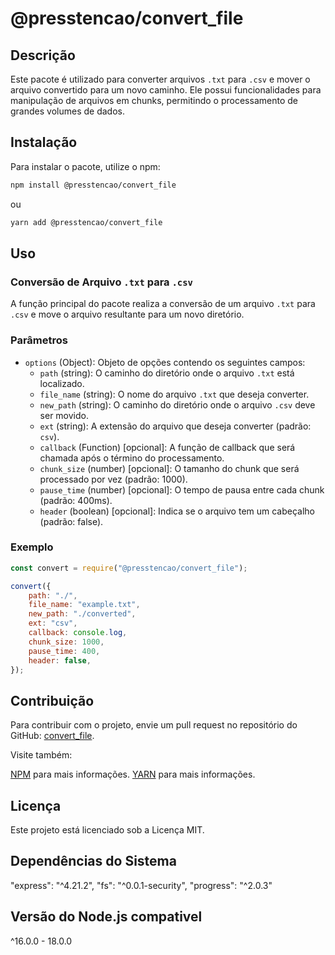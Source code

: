# @presstencao/convert_file

## Descrição

Este pacote é utilizado para converter arquivos `.txt` para `.csv` e mover o arquivo convertido para um novo caminho. Ele possui funcionalidades para manipulação de arquivos em chunks, permitindo o processamento de grandes volumes de dados.

## Instalação

Para instalar o pacote, utilize o npm:

```bash
npm install @presstencao/convert_file
```

ou

```bash
yarn add @presstencao/convert_file
```

## Uso

### Conversão de Arquivo `.txt` para `.csv`

A função principal do pacote realiza a conversão de um arquivo `.txt` para `.csv` e move o arquivo resultante para um novo diretório.

### Parâmetros

-   `options` (Object): Objeto de opções contendo os seguintes campos:
    -   `path` (string): O caminho do diretório onde o arquivo `.txt` está localizado.
    -   `file_name` (string): O nome do arquivo `.txt` que deseja converter.
    -   `new_path` (string): O caminho do diretório onde o arquivo `.csv` deve ser movido.
    -   `ext` (string): A extensão do arquivo que deseja converter (padrão: `csv`).
    -   `callback` (Function) [opcional]: A função de callback que será chamada após o término do processamento.
    -   `chunk_size` (number) [opcional]: O tamanho do chunk que será processado por vez (padrão: 1000).
    -   `pause_time` (number) [opcional]: O tempo de pausa entre cada chunk (padrão: 400ms).
    -   `header` (boolean) [opcional]: Indica se o arquivo tem um cabeçalho (padrão: false).

### Exemplo

```javascript
const convert = require("@presstencao/convert_file");

convert({
    path: "./",
    file_name: "example.txt",
    new_path: "./converted",
    ext: "csv",
    callback: console.log,
    chunk_size: 1000,
    pause_time: 400,
    header: false,
});
```

## Contribuição

Para contribuir com o projeto, envie um pull request no repositório do GitHub: [convert_file](https://github.com/fabiopasilva1/convert_file).

Visite também:

[NPM](https://www.npmjs.com/package/@presstencao/convert_file) para mais informações.
[YARN](https://yarn.pm/@presstencao/convert_file) para mais informações.

## Licença

Este projeto está licenciado sob a Licença MIT.

## Dependências do Sistema

"express": "^4.21.2",
"fs": "^0.0.1-security",
"progress": "^2.0.3"

## Versão do Node.js compativel

^16.0.0 - 18.0.0
